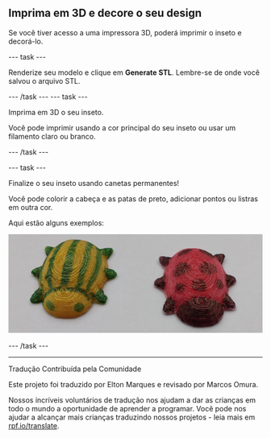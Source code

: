 ## Imprima em 3D e decore o seu design

Se você tiver acesso a uma impressora 3D, poderá imprimir o inseto e decorá-lo.

--- task ---

Renderize seu modelo e clique em **Generate STL**. Lembre-se de onde você salvou o arquivo STL.

--- /task --- --- task ---

Imprima em 3D o seu inseto.

Você pode imprimir usando a cor principal do seu inseto ou usar um filamento claro ou branco.

--- /task ---

--- task ---

Finalize o seu inseto usando canetas permanentes!

Você pode colorir a cabeça e as patas de preto, adicionar pontos ou listras em outra cor.

Aqui estão alguns exemplos:

![captura de tela](images/bug-decorated.png)

--- /task ---


***
Tradução Contribuída pela Comunidade

Este projeto foi traduzido por Elton Marques e revisado por Marcos Omura.

Nossos incríveis voluntários de tradução nos ajudam a dar as crianças em todo o mundo a oportunidade de aprender a programar. Você pode nos ajudar a alcançar mais crianças traduzindo nossos projetos - leia mais em [rpf.io/translate](https://rpf.io/translate).

 




  
